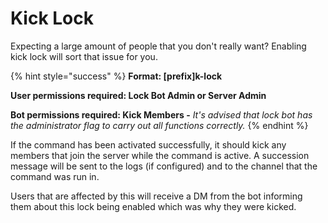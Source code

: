 # Kick Lock

Expecting a large amount of people that you don't really want? Enabling kick lock will sort that issue for you.

{% hint style="success" %}
**Format: \[prefix\]k-lock**

**User permissions required: Lock Bot Admin or Server Admin**

**Bot permissions required: Kick Members -** _It's advised that lock bot has the administrator flag to carry out all functions correctly._
{% endhint %}

If the command has been activated successfully, it should kick any members that join the server while the command is active. A succession message will be sent to the logs \(if configured\) and to the channel that the command was run in.

Users that are affected by this will receive a DM from the bot informing them about this lock being enabled which was why they were kicked. 

